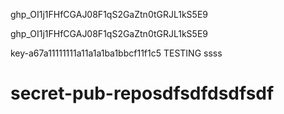 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

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

key-a67a11111111a11a1a1ba1bbcf11f1c5
TESTING ssss

# secret-pub-reposdfsdfdsdfsdf
